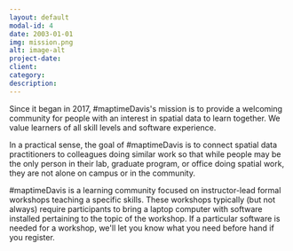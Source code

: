 ```yaml
---
layout: default
modal-id: 4
date: 2003-01-01
img: mission.png
alt: image-alt
project-date:
client:
category:
description:
---
```


Since it began in 2017, #maptimeDavis's mission is to provide a welcoming community for people with an interest in spatial data to learn together. We value learners of all skill levels and software experience.

In a practical sense, the goal of #maptimeDavis is to connect spatial data practitioners to colleagues doing similar work so that while people may be the only person in their lab, graduate program, or office doing spatial work, they are not alone on campus or in the community.

#maptimeDavis is a learning community focused on instructor-lead formal workshops teaching a specific skills. These workshops typically (but not always) require participants to bring a laptop computer with software installed pertaining to the topic of the workshop. If a particular software is needed for a workshop, we'll let you know what you need before hand if you register.